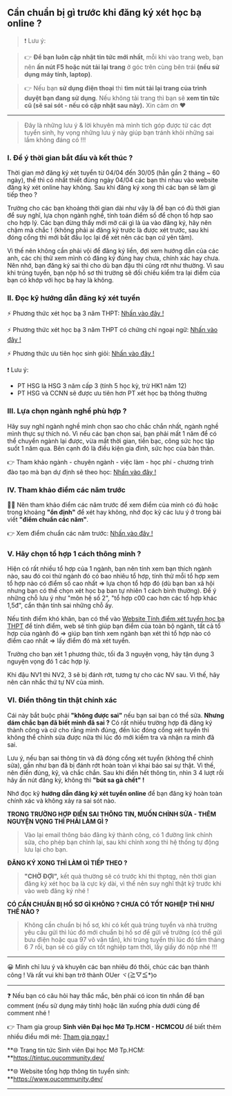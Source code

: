 ## Cần chuẩn bị gì trước khi đăng ký xét học bạ online ?

> ❗ Lưu ý: 

>👉 **Để bạn luôn cập nhật tin tức mới nhất**, mỗi khi vào trang web, bạn nên **ấn nút F5 hoặc nút tải lại trang** ở góc trên cùng bên trái **(nếu sử dụng máy tính, laptop)**. 

>👉 Nếu bạn **sử dụng điện thoại** thì **tìm nút tải lại trang của trình duyệt bạn đang sử dụng**. Nếu không tải trang thì bạn sẽ **xem tin tức cũ (sẽ sai sót - nếu có cập nhật sau này).** Xin cảm ơn ❤

---

> Đây là những lưu ý & lời khuyên mà mình tích góp được từ các đợt tuyển sinh, hy vọng những lưu ý này giúp bạn tránh khỏi những sai lầm không đáng có !!!

### I. Để ý thời gian bắt đầu và kết thúc ?

Thời gian mở đăng ký xét tuyển từ 04/04 đến 30/05 (hẳn gần 2 tháng ~ 60 ngày), thế thì có nhất thiết đúng ngày 04/04 các bạn thi nhau vào website đăng ký xét online hay không. Sau khi đăng ký xong thì các bạn sẽ làm gì tiếp theo ?

Trường cho các bạn khoảng thời gian dài như vậy là để bạn có đủ thời gian để suy nghĩ, lựa chọn ngành nghề, tính toán điểm số để chọn tổ hợp sao cho hợp lý. Các bạn đừng thấy mới mở cái gì là ùa vào đăng ký, hãy nên chậm mà chắc ! (không phải ai đăng ký trước là được xét trước, sau khi đóng cổng thì mới bắt đầu lọc lại để xét nên các bạn cứ yên tâm). 

Vì thế nên không cần phải vội để đăng ký liền, đợi xem hướng dẫn của các anh, các chị thử xem mình có đăng ký đúng hay chưa, chính xác hay chưa. Nên nhớ, bạn đăng ký sai thì cho dù bạn đậu thì cũng rớt như thường. Vì sau khi trúng tuyển, bạn nộp hồ sơ thì trường sẽ đối chiếu kiểm tra lại điểm của bạn có khớp với học bạ hay là không.

### II. Đọc kỹ hướng dẫn đăng ký xét tuyển

⚡ Phương thức xét học bạ 3 năm THPT: [Nhấn vào đây !](https://sotaytuyensinh.oucommunity.dev/huong-dan-ho-so-tuyen-sinh/huong-dan-dang-ky-xet-tuyen-online/phuong-thuc-xet-hoc-ba-3-nam-thpt)

⚡ Phương thức xét học bạ 3 năm THPT có chứng chỉ ngoại ngữ: [Nhấn vào đây !](https://sotaytuyensinh.oucommunity.dev/huong-dan-ho-so-tuyen-sinh/huong-dan-dang-ky-xet-tuyen-online/phuong-thuc-xet-hoc-ba-3-nam-thpt-co-chung-chi-ngoai-ngu)

⚡ Phương thức ưu tiên học sinh giỏi: [Nhấn vào đây !](https://sotaytuyensinh.oucommunity.dev/huong-dan-ho-so-tuyen-sinh/huong-dan-dang-ky-xet-tuyen-online/phuong-thuc-uu-tien-xet-hoc-sinh-gioi)

❗ Lưu ý: 
- PT HSG là HSG 3 năm cấp 3 (tính 5 học kỳ, trừ HK1 năm 12)
- PT HSG và CCNN sẽ được ưu tiên hơn PT xét học bạ thông thường

### III. Lựa chọn ngành nghề phù hợp ?

Hãy suy nghĩ ngành nghề mình chọn sao cho chắc chắn nhất, ngành nghề mình thực sự thích nó. Vì nếu các bạn chọn sai, bạn phải mất 1 năm để có thể chuyển ngành lại được, vừa mất thời gian, tiền bạc, công sức học tập suốt 1 năm qua. Bên cạnh đó là điều kiện gia đình, sức học của bản thân.

👉 Tham khảo ngành - chuyên ngành - việc làm - học phí - chương trình đào tạo mà bạn dự định sẽ theo học: [Nhấn vào đây !](https://tintuc.oucommunity.dev/gioi-thieu-nganh-hoc)

### IV. Tham khảo điểm các năm trước

🙇‍♂️ Nên tham khảo điểm các năm trước để xem điểm của mình có đủ hoặc trong khoảng **"ổn định"** để xét hay không, nhớ đọc kỹ các lưu ý ở trong bài viết **"điểm chuẩn các năm"**.

👉 Xem điểm chuẩn các năm trước: [Nhấn vào đây !](https://tintuc.oucommunity.dev/diem-chuan-cac-nam)

### V. Hãy chọn tổ hợp 1 cách thông minh ?

Hiện có rất nhiều tổ hợp của 1 ngành, bạn nên tính xem bạn thích ngành nào, sau đó coi thử ngành đó có bao nhiêu tổ hợp, tính thử mỗi tổ hợp xem tổ hợp nào có điểm số cao nhất => lựa chọn tổ hợp đó (dù bạn ban xã hội nhưng bạn có thể chọn xét học bạ ban tự nhiên 1 cách bình thường). Để ý những chỗ lưu ý như "môn hệ số 2", "tổ hợp c00 cao hơn các tổ hợp khác 1,5đ", cẩn thận tính sai những chỗ ấy.

Nếu tính điểm khó khăn, bạn có thể vào [Website Tính điểm xét tuyển học bạ THPT](https://oucommunity.dev/tinh-diem-xet-tuyen) để tính điểm, web sẽ tính giúp bạn điểm của toàn bộ ngành, tất cả tổ hợp của ngành đó => giúp bạn tính xem ngành bạn xét thì tổ hợp nào có điểm cao nhất => lấy điểm đó mà xét tuyển.

Trường cho bạn xét 1 phương thức, tối đa 3 nguyện vọng, hãy tận dụng 3 nguyện vọng đó 1 các hợp lý.

Khi đậu NV1 thì NV2, 3 sẽ bị đánh rớt, tương tự cho các NV sau. Vì thế, hãy nên cân nhắc thứ tự NV của mình.

### VI. Điền thông tin thật chính xác

Cái này bắt buộc phải **"không được sai"** nếu bạn sai bạn có thể sửa. **Nhưng dám chắc bạn đã biết mình đã sai ?** Có rất nhiều trường hợp đã đăng ký thành công và cứ cho rằng mình đúng, đến lúc đóng cổng xét tuyển thì không thể chỉnh sửa được nữa thì lúc đó mới kiểm tra và nhận ra mình đã sai.

Lưu ý, nếu bạn sai thông tin và đã đóng cổng xét tuyển (không thể chỉnh sửa), gần như bạn đã bị đánh rớt hoàn toàn vì khai báo sai sự thật. Vì thế, nên điền đúng, kỹ, và chắc chắn. Sau khi điền hết thông tin, nhìn 3 4 lượt rồi hãy ấn nút đăng ký, không thì **"bút sa gà chết" !**

Nhớ đọc kỹ **hướng dẫn đăng ký xét tuyển online** để bạn đăng ký hoàn toàn chính xác và không xảy ra sai sót nào.

**TRONG TRƯỜNG HỢP ĐIỀN SAI THÔNG TIN, MUỐN CHỈNH SỬA - THÊM NGUYỆN VỌNG THÌ PHẢI LÀM GÌ ?**

> Vào lại email thông báo đăng ký thành công, có 1 đường link chỉnh sửa, cho phép bạn chỉnh lại, sau khi chỉnh xong thì hệ thống tự động lưu lại cho bạn.

**ĐĂNG KÝ XONG THÌ LÀM GÌ TIẾP THEO ?**

> **"CHỜ ĐỢI",** kết quả thường sẽ có trước khi thi thptqg, nên thời gian đăng ký xét học bạ là cực kỳ dài, vì thế nên suy nghĩ thật kỹ trước khi vào web đăng ký nhé !

**CÓ CẦN CHUẨN BỊ HỒ SƠ GÌ KHÔNG ? CHƯA CÓ TỐT NGHIỆP THÌ NHƯ THẾ NÀO ?**

> Không cần chuẩn bị hồ sơ, khi có kết quả trúng tuyển và nhà trường yêu cầu gửi thì lúc đó mới chuẩn bị hồ sơ để gửi về trường (có thể gửi bưu điện hoặc qua 97 võ văn tần), khi trúng tuyển thì lúc đó tầm tháng 6 7 rồi, bạn sẽ có giấy cn tốt nghiệp tạm thời, lấy giấy đó nộp nhé !!!

-----------

😀 Mình chỉ lưu ý và khuyên các bạn nhiêu đó thôi, chúc các bạn thành công ! Và rất vui khi bạn trở thành OUer ヾ(≧▽≦*)o

---

❓ Nếu bạn có câu hỏi hay thắc mắc, bên phải có icon tin nhắn để bạn comment (nếu sử dụng máy tính) hoặc lăn xuống phía dưới cùng để comment nhé !

👉 Tham gia group **Sinh viên Đại học Mở Tp.HCM - HCMCOU** để biết thêm nhiều điều mới mẻ: [Tham gia ngay !](https://www.facebook.com/groups/oumembers)

**🌐 Trang tin tức Sinh viên Đại học Mở Tp.HCM: **https://tintuc.oucommunity.dev/

**🌐 Website tổng hợp thông tin tuyển sinh: **https://www.oucommunity.dev/

---